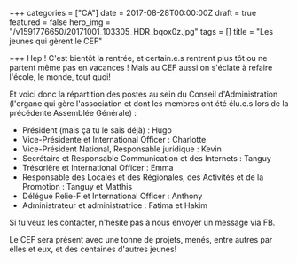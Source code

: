 +++
categories = ["CA"]
date = 2017-08-28T00:00:00Z
draft = true
featured = false
hero_img = "/v1591776650/20171001_103305_HDR_bqox0z.jpg"
tags = []
title = "Les jeunes qui gèrent le CEF"

+++
Hep ! C'est bientôt la rentrée, et certain.e.s rentrent plus tôt ou ne partent même pas en vacances ! Mais au CEF aussi on s'éclate à refaire l'école, le monde, tout quoi!

Et voici donc la répartition des postes au sein du Conseil d'Administration (l'organe qui gère l'association et dont les membres ont été élu.e.s lors de la précédente Assemblée Générale) :

* Président (mais ça tu le sais déjà) : Hugo
* Vice-Présidente et International Officer : Charlotte
* Vice-Président National, Responsable juridique : Kevin
* Secrétaire et Responsable Communication et des Internets : Tanguy
* Trésorière et International Officer : Emma
* Responsable des Locales et des Régionales, des Activités et de la Promotion : Tanguy et Matthis
* Délégué Relie-F et International Officer : Anthony
* Administrateur et administratrice : Fatima et Hakim

Si tu veux les contacter, n'hésite pas à nous envoyer un message via FB. 

Le CEF sera présent avec une tonne de projets, menés, entre autres par elles et eux, et des centaines d'autres jeunes!